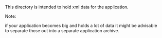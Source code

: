 This directory is intended to hold xml data for the application.

Note:

if your application becomes big and holds a lot of data it might be advisable to separate those out into a separate application archive.